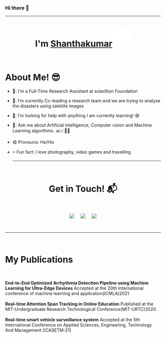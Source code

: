 ### Hi there 👋


<hr>
<h1 align="center">I'm <a href="https://github.com/shanthakumar21">Shanthakumar<a><img src="https://github.com/Kathryn-Jie/Kathryn-Jie/blob/main/wave.gif" width="60px"/></h1>
<Br>
<h1>About Me! 😎</h1>

- 🏫: I'm a Full-Time Research Assistant at solarillion Foundation
- 🔭: I’m currently Co-leading a research team and we are trying to analyse the disasters using sateliite images
- 🤔: I’m looking for help with anything I am currently learning! 😅
- 💬: Ask me about Artificial intelligence, Computer vision and Machine Learning algorithms. 📊📈🤖🧠
- 😄  Pronouns: He/His
- ⚡  Fun fact: I love photography, video games and travelling
  
  <hr>
<Br>
<h1 align="center">Get in Touch! 📬</h1>
<Br>
<p align="center">
<a href="https://www.linkedin.com/in/shanthakumar21/" target="blank"><img align="center" src="https://img.shields.io/badge/Shanthakumar-0077B5?style=for-the-badge&logo=linkedin&logoColor=white" /></a> &nbsp;&nbsp;&nbsp;  <a href="mailto:shantha2106@gmail.com" target="blank"><img align="center" src="https://img.shields.io/badge/shantha2106@gmail.com-D14836?style=for-the-badge&logo=gmail&logoColor=white" /></a>    &nbsp;&nbsp;&nbsp;       <a href="https://github.com/shanthakumar21" target="blank"><img align="center" src="https://img.shields.io/badge/Shanthakumar-100000?style=for-the-badge&logo=github&logoColor=white" /></a>
</p>

<Br>
<hr>
<Br>
<h1>My Publications</h1>
<Br>

<B>End-to-End Optimized Arrhythmia Detection Pipeline using Machine Learning for Ultra-Edge Devices</B>
Accepted at the 20th International conference of machine learning and application(ICMLA)2021
<Br>
<Br>
<B>Real-time Attention Span Tracking in Online Education</B>
Published at the MIT-Undergraduate Research Technological Conference(MIT-URTC)2020.
<Br>
<Br>
<B>Real-time smart vehicle surveillance system</B>
Accepted at the 5th International Conference on Applied Sciences, Engineering, Technology And Management (ICASETM-21)
  
  

